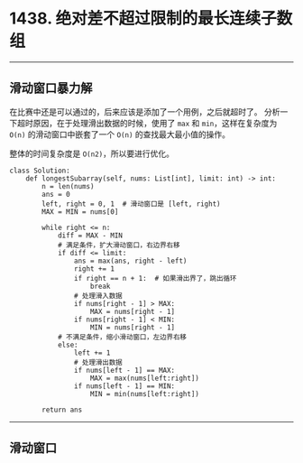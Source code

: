 # 1438. 绝对差不超过限制的最长连续子数组

---

## 滑动窗口暴力解

在比赛中还是可以通过的，后来应该是添加了一个用例，之后就超时了。
分析一下超时原因，在于处理滑出数据的时候，使用了 `max` 和 `min`，这样在复杂度为 `O(n)` 的滑动窗口中嵌套了一个 `O(n)` 的查找最大最小值的操作。

整体的时间复杂度是 `O(n2)`，所以要进行优化。

```python3
class Solution:
    def longestSubarray(self, nums: List[int], limit: int) -> int:
        n = len(nums)
        ans = 0
        left, right = 0, 1  # 滑动窗口是 [left, right)
        MAX = MIN = nums[0]

        while right <= n:
            diff = MAX - MIN
            # 满足条件，扩大滑动窗口，右边界右移
            if diff <= limit:
                ans = max(ans, right - left)
                right += 1
                if right == n + 1:  # 如果滑出界了，跳出循环
                    break
                # 处理滑入数据
                if nums[right - 1] > MAX:
                    MAX = nums[right - 1]
                if nums[right - 1] < MIN:
                    MIN = nums[right - 1]
            # 不满足条件，缩小滑动窗口，左边界右移
            else:
                left += 1
                # 处理滑出数据
                if nums[left - 1] == MAX:
                    MAX = max(nums[left:right])
                if nums[left - 1] == MIN:
                    MIN = min(nums[left:right])

        return ans
```

---

## 滑动窗口
